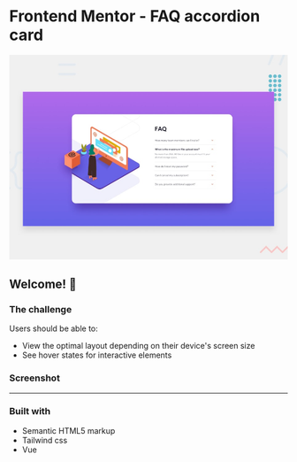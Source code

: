 # Frontend Mentor - FAQ accordion card

![Design preview for the FAQ accordion card coding challenge](./design/desktop-preview.jpg)

## Welcome! 👋

### The challenge

Users should be able to:

- View the optimal layout depending on their device's screen size
- See hover states for interactive elements

### Screenshot



<hr>

### Built with

- Semantic HTML5 markup
- Tailwind css
- Vue
